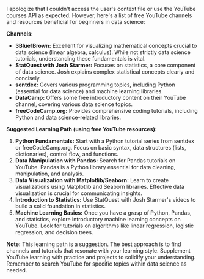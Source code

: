 I apologize that I couldn't access the user's context file or use the YouTube courses API as expected.  However, here's a list of free YouTube channels and resources beneficial for beginners in data science:

**Channels:**

* **3Blue1Brown:** Excellent for visualizing mathematical concepts crucial to data science (linear algebra, calculus).  While not strictly data science tutorials, understanding these fundamentals is vital.
* **StatQuest with Josh Starmer:**  Focuses on statistics, a core component of data science.  Josh explains complex statistical concepts clearly and concisely.
* **sentdex:** Covers various programming topics, including Python (essential for data science) and machine learning libraries.
* **DataCamp:** Offers some free introductory content on their YouTube channel, covering various data science topics.
* **freeCodeCamp.org:** Provides comprehensive coding tutorials, including Python and data science-related libraries.


**Suggested Learning Path (using free YouTube resources):**

1. **Python Fundamentals:** Start with a Python tutorial series from sentdex or freeCodeCamp.org. Focus on basic syntax, data structures (lists, dictionaries), control flow, and functions.
2. **Data Manipulation with Pandas:** Search for Pandas tutorials on YouTube.  Pandas is a Python library essential for data cleaning, manipulation, and analysis.
3. **Data Visualization with Matplotlib/Seaborn:** Learn to create visualizations using Matplotlib and Seaborn libraries.  Effective data visualization is crucial for communicating insights.
4. **Introduction to Statistics:** Use StatQuest with Josh Starmer's videos to build a solid foundation in statistics.
5. **Machine Learning Basics:** Once you have a grasp of Python, Pandas, and statistics, explore introductory machine learning concepts on YouTube.  Look for tutorials on algorithms like linear regression, logistic regression, and decision trees.


**Note:** This learning path is a suggestion.  The best approach is to find channels and tutorials that resonate with your learning style.  Supplement YouTube learning with practice and projects to solidify your understanding.  Remember to search YouTube for specific topics within data science as needed.